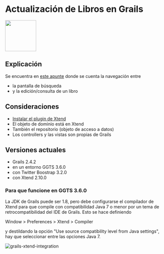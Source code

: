 
# Actualización de Libros en Grails

<img src="https://cloud.githubusercontent.com/assets/4549002/18517870/40a22aee-7a74-11e6-99e0-211e44d7bacf.png" width="100px;" height="100px;"/>

## Explicación

Se encuentra en [este apunte](https://docs.google.com/document/d/1g9Q7TxWU5hJu6_V8r63eSCek1EC1PCTL-f310XzDANE/edit#heading=h.z0vrvi6xk0zu)
donde se cuenta la navegación entre

* la pantalla de búsqueda
* y la edición/consulta de un libro

## Consideraciones

* [Instalar el plugin de Xtend](http://uqbar-wiki.org/index.php?title=Integraci%C3%B3n_Grails_con_Xtend)
* El objeto de dominio está en Xtend
* También el repositorio (objeto de acceso a datos)
* Los controllers y las vistas son propias de Grails

## Versiones actuales

* Grails 2.4.2
* en un entorno GGTS 3.6.0
* con Twitter Boostrap 3.2.0
* con Xtend 2.10.0 

### Para que funcione en GGTS 3.6.0

La JDK de Grails puede ser 1.8, pero debe configurarse el compilador de Xtend para que compile con compatibilidad Java 7 o menor por un tema de retrocompatibilidad del IDE de Grails. Esto se hace definiendo

Window > Preferences > Xtend > Compiler

y destildando la opción "Use source compatibility level from Java settings", hay que seleccionar entre las opciones Java 7.

![grails-xtend-integration](https://cloud.githubusercontent.com/assets/4549002/18527938/38b8b54a-7a9d-11e6-9a57-0fdcd988d480.png)
